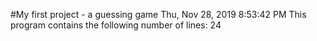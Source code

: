 #My first project - a guessing game
Thu, Nov 28, 2019  8:53:42 PM
This program contains the following number of lines:
24
